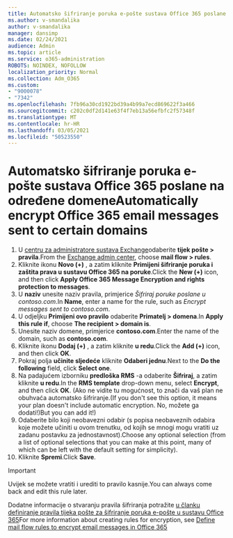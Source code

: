 ```yaml
---
title: Automatsko šifriranje poruka e-pošte sustava Office 365 poslane na određene domene
ms.author: v-smandalika
author: v-smandalika
manager: dansimp
ms.date: 02/24/2021
audience: Admin
ms.topic: article
ms.service: o365-administration
ROBOTS: NOINDEX, NOFOLLOW
localization_priority: Normal
ms.collection: Adm_O365
ms.custom:
- "9000078"
- "7342"
ms.openlocfilehash: 7fb96a30cd1922bd39a4b99a7ecd869622f3a466
ms.sourcegitcommit: c202c0df2d141e63f4f7eb13a56efbfc2f57348f
ms.translationtype: MT
ms.contentlocale: hr-HR
ms.lasthandoff: 03/05/2021
ms.locfileid: "50523550"
---
```

# <a name="automatically-encrypt-office-365-email-messages-sent-to-certain-domains"></a><span data-ttu-id="87ef1-102">Automatsko šifriranje poruka e-pošte sustava Office 365 poslane na određene domene</span><span class="sxs-lookup"><span data-stu-id="87ef1-102">Automatically encrypt Office 365 email messages sent to certain domains</span></span>

1. <span data-ttu-id="87ef1-103">U [centru za administratore sustava Exchange](https://outlook.office365.com/ecp/)odaberite **tijek pošte > pravila**.</span><span class="sxs-lookup"><span data-stu-id="87ef1-103">From the [Exchange admin center](https://outlook.office365.com/ecp/), choose **mail flow > rules**.</span></span> 
2. <span data-ttu-id="87ef1-104">Kliknite ikonu **Novo (+)** , a zatim kliknite **Primijeni šifriranje poruka i zaštita prava u sustavu Office 365 na poruke**.</span><span class="sxs-lookup"><span data-stu-id="87ef1-104">Click the **New (+)** icon, and then click **Apply Office 365 Message Encryption and rights protection to messages**.</span></span>
3. <span data-ttu-id="87ef1-105">U **naziv** unesite naziv pravila, primjerice *Šifriraj poruke poslane u contoso.com*.</span><span class="sxs-lookup"><span data-stu-id="87ef1-105">In **Name**, enter a name for the rule, such as *Encrypt messages sent to contoso.com*.</span></span>
4. <span data-ttu-id="87ef1-106">U odjeljku **Primijeni ovo pravilo** odaberite **Primatelj > domena**.</span><span class="sxs-lookup"><span data-stu-id="87ef1-106">In **Apply this rule if**, choose **The recipient > domain is**.</span></span> 
5. <span data-ttu-id="87ef1-107">Unesite naziv domene, primjerice **contoso.com**.</span><span class="sxs-lookup"><span data-stu-id="87ef1-107">Enter the name of the domain, such as **contoso.com**.</span></span>
6. <span data-ttu-id="87ef1-108">Kliknite ikonu **Dodaj (+)** , a zatim kliknite **u redu**.</span><span class="sxs-lookup"><span data-stu-id="87ef1-108">Click the **Add (+)** icon, and then click **OK**.</span></span>
7. <span data-ttu-id="87ef1-109">Pokraj polja **učinite sljedeće** kliknite **Odaberi jednu**.</span><span class="sxs-lookup"><span data-stu-id="87ef1-109">Next to the **Do the following** field, click **Select one**.</span></span> 
8. <span data-ttu-id="87ef1-110">Na padajućem izborniku **predloška RMS** -a odaberite **Šifriraj**, a zatim kliknite **u redu**.</span><span class="sxs-lookup"><span data-stu-id="87ef1-110">In the **RMS template** drop-down menu, select **Encrypt**, and then click **OK**.</span></span> <span data-ttu-id="87ef1-111">(Ako ne vidite tu mogućnost, to znači da vaš plan ne obuhvaća automatsko šifriranje.</span><span class="sxs-lookup"><span data-stu-id="87ef1-111">(If you don't see this option, it means your plan doesn't include automatic encryption.</span></span> <span data-ttu-id="87ef1-112">No, možete ga dodati!)</span><span class="sxs-lookup"><span data-stu-id="87ef1-112">But you can add it!)</span></span>
9. <span data-ttu-id="87ef1-113">Odaberite bilo koji neobavezni odabir (s popisa neobaveznih odabira koje možete učiniti u ovom trenutku, od kojih se mnogi mogu vratiti uz zadanu postavku za jednostavnost).</span><span class="sxs-lookup"><span data-stu-id="87ef1-113">Choose any optional selection (from a list of optional selections that you can make at this point, many of which can be left with the default setting for simplicity).</span></span>
10. <span data-ttu-id="87ef1-114">Kliknite **Spremi**.</span><span class="sxs-lookup"><span data-stu-id="87ef1-114">Click **Save**.</span></span>

> [!IMPORTANT]
> <span data-ttu-id="87ef1-115">Uvijek se možete vratiti i urediti to pravilo kasnije.</span><span class="sxs-lookup"><span data-stu-id="87ef1-115">You can always come back and edit this rule later.</span></span>

<span data-ttu-id="87ef1-116">Dodatne informacije o stvaranju pravila šifriranja potražite [u članku definiranje pravila tijeka pošte za šifriranje poruka e-pošte u sustavu Office 365](https://docs.microsoft.com/microsoft-365/compliance/define-mail-flow-rules-to-encrypt-email)</span><span class="sxs-lookup"><span data-stu-id="87ef1-116">For more information about creating rules for encryption, see [Define mail flow rules to encrypt email messages in Office 365](https://docs.microsoft.com/microsoft-365/compliance/define-mail-flow-rules-to-encrypt-email)</span></span>